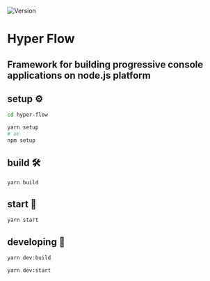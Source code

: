 ![Version](https://img.shields.io/badge/version-0.0.1-g.svg)
# Hyper Flow
## Framework for building progressive console applications on node.js platform
## setup ⚙️
```bash
cd hyper-flow

yarn setup
# or
npm setup
```
## build 🛠
```bash
yarn build
```
## start 🚀
```bash
yarn start
```

## developing 🧱
```bash
yarn dev:build
```
```bash
yarn dev:start
```
